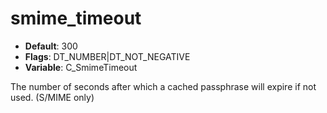 # smime_timeout

- **Default**: 300
- **Flags**: DT_NUMBER|DT_NOT_NEGATIVE
- **Variable**: C_SmimeTimeout

The number of seconds after which a cached passphrase will expire if
not used.
(S/MIME only)
